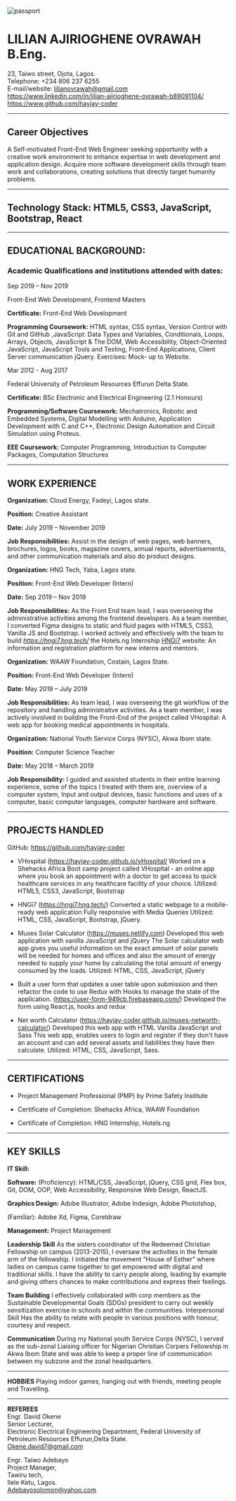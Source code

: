  <!-- Contact Information -->
 ![passport](https://res.cloudinary.com/dzfz6iwon/image/upload/v1575465219/20190315-115303_p2_loawze.jpg)
# **LILIAN AJIRIOGHENE OVRAWAH** B.Eng.
23, Taiwo street, Ojota, Lagos.  
Telephone: +234 806 237 6255  
E-mail/website: lilianovrawah@gmail.com  
https://www.linkedin.com/in/lilian-ajirioghene-ovrawah-b89091104/   https://www.github.com/hayjay-coder

---
<!-- Career Objective -->
## Career Objectives

A Self-motivated Front-End Web Engineer seeking opportunity with a creative work environment to enhance expertise in web development and application design. Acquire more software development skills through team work and collaborations, creating solutions that directly target humanity problems.

---
<!-- Stack -->
## **Technology Stack:** HTML5, CSS3, JavaScript, Bootstrap, React
---
<!-- Educational Background -->
## **EDUCATIONAL BACKGROUND:**

### **Academic Qualifications and institutions attended with dates:**
Sep 2019 – Nov 2019	

Front-End Web Development, Frontend Masters

**Certificate:** Front-End Web Development 

**Programming Coursework:** HTML syntax, CSS syntax, Version Control with Git and GitHub ,JavaScript: Data Types and Variables, Conditionals, Loops, Arrays, Objects, JavaScript & The DOM, Web Accessibility, Object-Oriented JavaScript, JavaScript Tools and Testing, Front-End Applications, Client Server communication jQuery. Exercises: Mock- up to Website.

Mar 2012 - Aug 2017	

Federal University of Petroleum Resources Effurun Delta State. 

**Certificate:** BSc Electronic and Electrical Engineering (2.1 Honours) 

**Programming/Software Coursework:** Mechatronics, Robotic and Embedded Systems, Digital Modelling with Arduino, Application Development with C and C++, Electronic Design Automation and Circuit Simulation using Proteus.

**EEE Coursework:** Computer Programming, Introduction to Computer Packages, Computation Structures

--- 
<!-- Work Experience -->
## **WORK EXPERIENCE**
**Organization:**	Cloud Energy, Fadeyi,  Lagos state.

**Position:**	Creative Assistant

**Date:**	July 2019 – November 2019 

**Job Responsibilities:**	Assist in the design of web pages, web banners, brochures, logos, books, magazine covers, annual reports, advertisements, and other communication materials and also do product designs.

**Organization:**	HNG Tech, Yaba, Lagos state.
 
**Position:** Front-End Web Developer (Intern)

**Date:** Sep 2019 – Nov 2019 

**Job Responsibilities:** As the Front End team lead, I was overseeing the administrative activities among the frontend developers.
As a team member, I converted Figma designs to static and fluid pages with HTML5, CSS3, Vanilla JS and Bootstrap. I worked actively and effectively with the team to build *https://hngi7.hng.tech/* the Hotels.ng Internship [HNGi7](https://hngi7.hng.tech/ "hnginternship") website: An information and registration platform for new interns and mentors.
 
**Organization:** WAAW Foundation, Costain, Lagos State.

**Position:** Front-End Web Developer (Intern) 

**Date:** May 2019 – July 2019 

**Job Responsibilities:** As team lead, I was overseeing the git workflow of the repository and handling administrative activities.
As a team member, I was actively involved in building the Front-End of the project       called VHospital: A web app for booking medical appointments in hospitals.
 
**Organization:** National Youth Service Corps (NYSC), Akwa Ibom state.

**Position:** Computer Science Teacher

**Date:** May 2018 – March 2019

**Job Responsibility:**	I guided and assisted students in their entire learning experience, some of the topics I treated with them are, overview of a computer system, Input and output devices, basic functions and uses of a computer, basic computer languages, computer hardware and software.

---
<!-- Projects Handled -->
## **PROJECTS HANDLED**

GitHub: https://github.com/hayjay-coder

- VHospital (https://hayjay-coder.github.io/vHospital/ Worked on a Shehacks Africa Boot camp project called VHospital - an online app where you book an appointment with a doctor to get access to quick healthcare services in any healthcare facility of your choice. Utilized: HTML5, CSS3, JavaScript, Bootstrap

- HNGi7 (https://hngi7.hng.tech/)
Converted a static webpage to a mobile-ready web application 
Fully responsive with Media Queries
Utilized: HTML, CSS, JavaScript, Bootstrap, jQuery.

- Muses Solar Calculator (https://muses.netlify.com)
Developed this web application with vanilla JavaScript and jQuery
The Solar calculator web app gives you useful information on the exact amount of solar panels will be needed for homes and offices and also the amount of energy needed to supply your home by calculating the total amount of energy consumed by the loads.
Utilized: HTML, CSS, JavaScript, jQuery

- Built a user form that updates a user table upon submission and then refactor the code to use Redux with Hooks to manage the state of the application. (https://user-form-949cb.firebaseapp.com/)
Developed the form using React.js, hooks and redux

- Net worth Calculator (https://hayjay-coder.github.io/muses-networth-calculator/)
Developed this web app with HTML Vanilla JavaScript and Sass 
This web app, enables users to login and register if they don't have an account and can add several assets and liabilities they have then calculate.
Utilized: HTML, CSS, JavaScript, Sass.

---
<!-- Certifications -->
## **CERTIFICATIONS**
- Project Management Professional (PMP) by Prime Safety Institute

- Certificate of Completion: Shehacks Africa, WAAW Foundation

- Certificate of Completion: HNG Internship, Hotels.ng

---
<!-- Skills -->
## **KEY SKILLS**

**IT Skill:**

**Software:** (Proficiency): HTML/CSS, JavaScript, jQuery, CSS grid, Flex box, Git, DOM, OOP, Web Accessibility, Responsive Web Design, ReactJS.

**Graphics Design:** Adobe Illustrator, Adobe Indesign, Adobe Phototshop, 

(Familiar): Adobe Xd, Figma, Coreldraw 

**Management:** Project Management

**Leadership Skill**
As the sisters coordinator of the Redeemed Christian Fellowship on campus (2013-2015), I oversaw the activities in the female arm of the fellowship. I initiated the movement “House of Esther” where ladies on campus came together to get empowered with digital and traditional skills. I have the ability to carry people along, leading by example and giving others chances to make contributions and express their feelings.

**Team Building**
I effectively collaborated with corp members as the Sustainable Developmental Goals (SDGs) president to carry out weekly sensitization exercise in schools and within the communities. 
Interpersonal Skill
Has the ability to relate with people in various positions with honour, courtesy and respect.

**Communication**
During my National youth Service Corps (NYSC), I served as the sub-zonal Liaising officer for Nigerian Christian Corpers Fellowship in Akwa Ibom State and was able to keep a proper line of communication between my subzone and the zonal headquarters.

---
<!-- Hobbies -->
**HOBBIES**	Playing indoor games, hanging out with friends, meeting people and Travelling.

 ---
 <!-- Referees -->
**REFEREES**<br>
Engr. David Okene<br>
Senior Lecturer,<br>
Electronic Electrical Engineering Department, Federal University of Petroleum Resources Effurun,Delta State.<br>
Okene.david7@gmail.com
 
Engr. Taiwo Adebayo <br>
Project Manager,<br>
Tawiru tech,<br>
Ilele Ketu, Lagos.<br>               Adebayosolomon@yahoo.com
